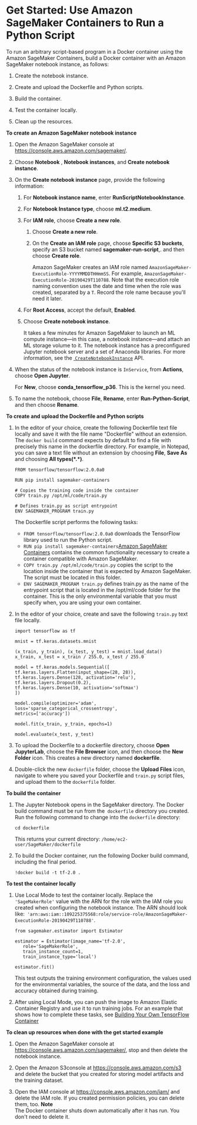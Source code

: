 # Get Started: Use Amazon SageMaker Containers to Run a Python Script<a name="build-container-to-train-script-get-started"></a>

To run an arbitrary script\-based program in a Docker container using the Amazon SageMaker Containers, build a Docker container with an Amazon SageMaker notebook instance, as follows: 

1. Create the notebook instance\. 

1. Create and upload the Dockerfile and Python scripts\.

1. Build the container\.

1. Test the container locally\.

1. Clean up the resources\.

**To create an Amazon SageMaker notebook instance**

1. Open the Amazon SageMaker console at [https://console\.aws\.amazon\.com/sagemaker/](https://console.aws.amazon.com/sagemaker/)\. 

1. Choose **Notebook** , **Notebook instances**, and **Create notebook instance**\.

1. On the **Create notebook instance** page, provide the following information: 

   1. For **Notebook instance name**, enter **RunScriptNotebookInstance**\.

   1. For **Notebook Instance type**, choose **ml\.t2\.medium**\.

   1. For **IAM role**, choose **Create a new role**\.

      1. Choose **Create a new role**\.

      1. On the **Create an IAM role** page, choose **Specific S3 buckets**, specify an S3 bucket named **sagemaker\-run\-script**,\. and then choose **Create role**\.

         Amazon SageMaker creates an IAM role named `AmazonSageMaker-ExecutionRole-YYYYMMDDTHHmmSS`\. For example, `AmazonSageMaker-ExecutionRole-20190429T110788`\. Note that the execution role naming convention uses the date and time when the role was created, separated by a `T`\. Record the role name because you'll need it later\.

   1. For **Root Access**, accept the default, **Enabled**\.

   1. Choose **Create notebook instance**\. 

      It takes a few minutes for Amazon SageMaker to launch an ML compute instance—in this case, a notebook instance—and attach an ML storage volume to it\. The notebook instance has a preconfigured Jupyter notebook server and a set of Anaconda libraries\. For more information, see the [ `CreateNotebookInstance`](https://docs.aws.amazon.com/sagemaker/latest/APIReference/API_CreateNotebookInstance.html) API\. 

1. When the status of the notebook instance is `InService`, from **Actions**, choose **Open Jupyter**\.

   For **New**, choose **conda\_tensorflow\_p36**\. This is the kernel you need\.

1. To name the notebook, choose **File**, **Rename**, enter **Run\-Python\-Script**, and then choose **Rename**\.

**To create and upload the Dockerfile and Python scripts**

1. In the editor of your choice, create the following Dockerfile text file locally and save it with the file name "Dockerfile" without an extension\. The `docker build` command expects by default to find a file with precisely this name in the dockerfile directory\. For example, in Notepad, you can save a text file without an extension by choosing **File**, **Save As** and choosing **All types\(\*\.\*\)**\.

   ```
   FROM tensorflow/tensorflow:2.0.0a0
   
   RUN pip install sagemaker-containers
   
   # Copies the training code inside the container
   COPY train.py /opt/ml/code/train.py
   
   # Defines train.py as script entrypoint
   ENV SAGEMAKER_PROGRAM train.py
   ```

   The Dockerfile script performs the following tasks:
   + `FROM tensorflow/tensorflow:2.0.0a0` downloads the TensorFlow library used to run the Python script\.
   + `RUN pip install sagemaker-containers`[Amazon SageMaker Containers](https://github.com/aws/sagemaker-containers) contains the common functionality necessary to create a container compatible with Amazon SageMaker\. 
   + `COPY train.py /opt/ml/code/train.py` copies the script to the location inside the container that is expected by Amazon SageMaker\. The script must be located in this folder\.
   + `ENV SAGEMAKER_PROGRAM train.py` defines train\.py as the name of the entrypoint script that is located in the /opt/ml/code folder for the container\. This is the only environmental variable that you must specify when, you are using your own container\.

1. In the editor of your choice, create and save the following `train.py` text file locally\.

   ```
   import tensorflow as tf
   
   mnist = tf.keras.datasets.mnist
   
   (x_train, y_train), (x_test, y_test) = mnist.load_data()
   x_train, x_test = x_train / 255.0, x_test / 255.0
   
   model = tf.keras.models.Sequential([
   tf.keras.layers.Flatten(input_shape=(28, 28)),
   tf.keras.layers.Dense(128, activation='relu'),
   tf.keras.layers.Dropout(0.2),
   tf.keras.layers.Dense(10, activation='softmax')
   ])
   
   model.compile(optimizer='adam',
   loss='sparse_categorical_crossentropy',
   metrics=['accuracy'])
   
   model.fit(x_train, y_train, epochs=1)
   
   model.evaluate(x_test, y_test)
   ```

1. To upload the Dockerfile to a dockerfile directory, choose **Open JupyterLab**, choose the **File Browser** icon, and then choose the **New Folder** icon\. This creates a new directory named **dockerfile**\.

1. Double\-click the new `dockerfile` folder, choose the **Upload Files** icon, navigate to where you saved your Dockerfile and `train.py` script files, and upload them to the `dockerfile` folder\.

**To build the container**

1. The Jupyter Notebook opens in the SageMaker directory\. The Docker build command must be run from the` dockerfile` directory you created\. Run the following command to change into the `dockerfile` directory:

   ```
   cd dockerfile
   ```

   This returns your current directory: `/home/ec2-user/SageMaker/dockerfile`

1. To build the Docker container, run the following Docker build command, including the final period\.

   ```
   !docker build -t tf-2.0 .
   ```

**To test the container locally**

1. Use Local Mode to test the container locally\. Replace the `'SageMakerRole'` value with the ARN for the role with the IAM role you created when configuring the notebook instance\. The ARN should look like:` 'arn:aws:iam::109225375568:role/service-role/AmazonSageMaker-ExecutionRole-20190429T110788'`\.

   ```
   from sagemaker.estimator import Estimator
   
   estimator = Estimator(image_name='tf-2.0',
   	  role='SageMakerRole',
   	  train_instance_count=1,
   	  train_instance_type='local')
   
   estimator.fit()
   ```

   This test outputs the training environment configuration, the values used for the environmental variables, the source of the data, and the loss and accuracy obtained during training\.

1. After using Local Mode, you can push the image to Amazon Elastic Container Registry and use it to run training jobs\. For an example that shows how to complete these tasks, see [Building Your Own TensorFlow Container](https://github.com/awslabs/amazon-sagemaker-examples/blob/master/advanced_functionality/tensorflow_bring_your_own/tensorflow_bring_your_own.ipynb)

**To clean up resources when done with the get started example**

1. Open the Amazon SageMaker console at [https://console\.aws\.amazon\.com/sagemaker/](https://console.aws.amazon.com/sagemaker/), stop and then delete the notebook instance\. 

1. Open the Amazon S3console at [https://console\.aws\.amazon\.com/s3](https://console.aws.amazon.com/s3/) and delete the bucket that you created for storing model artifacts and the training dataset\. 

1. Open the IAM console at [https://console\.aws\.amazon\.com/iam/](https://console.aws.amazon.com/iam/) and delete the IAM role\. If you created permission policies, you can delete them, too\. 
**Note**  
 The Docker container shuts down automatically after it has run\. You don't need to delete it\.
